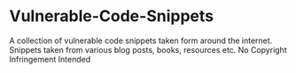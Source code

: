 # Vulnerable-Code-Snippets

A collection of vulnerable code snippets taken form around the internet. Snippets taken from various blog posts, books, resources etc. No Copyright Infringement Intended





